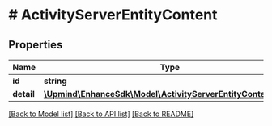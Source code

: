 # # ActivityServerEntityContent

## Properties

Name | Type | Description | Notes
------------ | ------------- | ------------- | -------------
**id** | **string** |  |
**detail** | [**\Upmind\EnhanceSdk\Model\ActivityServerEntityContentDetail**](ActivityServerEntityContentDetail.md) |  |

[[Back to Model list]](../../README.md#models) [[Back to API list]](../../README.md#endpoints) [[Back to README]](../../README.md)
